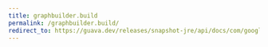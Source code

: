 ```yaml
---
title: graphbuilder.build
permalink: /graphbuilder.build/
redirect_to: https://guava.dev/releases/snapshot-jre/api/docs/com/google/common/graph/GraphBuilder.html#build--
---
```

